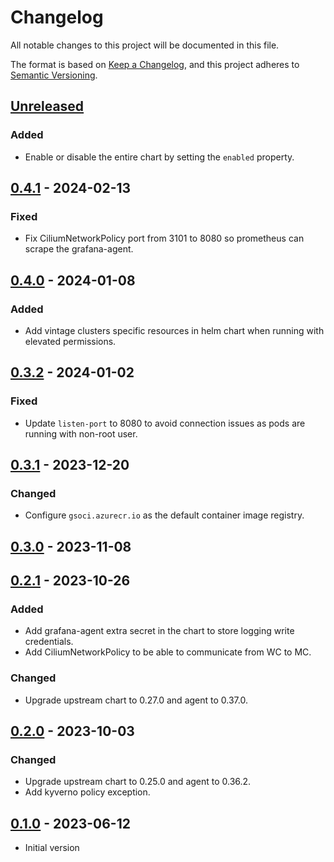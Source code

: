 # Changelog

All notable changes to this project will be documented in this file.

The format is based on [Keep a Changelog](https://keepachangelog.com/en/1.0.0/),
and this project adheres to [Semantic Versioning](https://semver.org/spec/v2.0.0.html).

## [Unreleased]

### Added

- Enable or disable the entire chart by setting the `enabled` property.

## [0.4.1] - 2024-02-13

### Fixed

- Fix CiliumNetworkPolicy port from 3101 to 8080 so prometheus can scrape the grafana-agent.

## [0.4.0] - 2024-01-08

### Added

- Add vintage clusters specific resources in helm chart when running with elevated permissions.

## [0.3.2] - 2024-01-02

### Fixed

- Update `listen-port` to 8080 to avoid connection issues as pods are running with non-root user.

## [0.3.1] - 2023-12-20

### Changed

- Configure `gsoci.azurecr.io` as the default container image registry.

## [0.3.0] - 2023-11-08

## [0.2.1] - 2023-10-26

### Added

- Add grafana-agent extra secret in the chart to store logging write credentials.
- Add CiliumNetworkPolicy to be able to communicate from WC to MC.

### Changed

- Upgrade upstream chart to 0.27.0 and agent to 0.37.0.

## [0.2.0] - 2023-10-03

### Changed

- Upgrade upstream chart to 0.25.0 and agent to 0.36.2.
- Add kyverno policy exception.

## [0.1.0] - 2023-06-12

- Initial version

[Unreleased]: https://github.com/giantswarm/grafana-agent-app/compare/v0.4.1...HEAD
[0.4.1]: https://github.com/giantswarm/grafana-agent-app/compare/v0.4.0...v0.4.1
[0.4.0]: https://github.com/giantswarm/grafana-agent-app/compare/v0.3.2...v0.4.0
[0.3.2]: https://github.com/giantswarm/grafana-agent-app/compare/v0.3.1...v0.3.2
[0.3.1]: https://github.com/giantswarm/grafana-agent-app/compare/v0.3.0...v0.3.1
[0.3.0]: https://github.com/giantswarm/grafana-agent-app/compare/v0.2.1...v0.3.0
[0.2.1]: https://github.com/giantswarm/grafana-agent-app/compare/v0.2.0...v0.2.1
[0.2.0]: https://github.com/giantswarm/grafana-agent-app/compare/v0.1.0...v0.2.0
[0.1.0]: https://github.com/giantswarm/grafana-agent-app/releases/tag/v0.1.0
